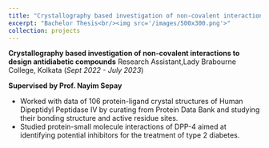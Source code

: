 ```yaml
---
title: "Crystallography based investigation of non-covalent interactions to design antidiabetic compounds"
excerpt: "Bachelor Thesis<br/><img src='/images/500x300.png'>"
collection: projects
---
```

**Crystallography based investigation of non-covalent interactions to design antidiabetic compounds**
Research Assistant,Lady Brabourne College, Kolkata (_Sept 2022 - July 2023_)

**Supervised by Prof. Nayim Sepay**
- Worked with data of 106 protein-ligand crystal structures of Human Dipeptidyl Peptidase IV by curating from Protein Data Bank and
studying their bonding structure and active residue sites.
- Studied protein-small molecule interactions of DPP-4 aimed at identifying potential inhibitors for the treatment of type 2 diabetes.


